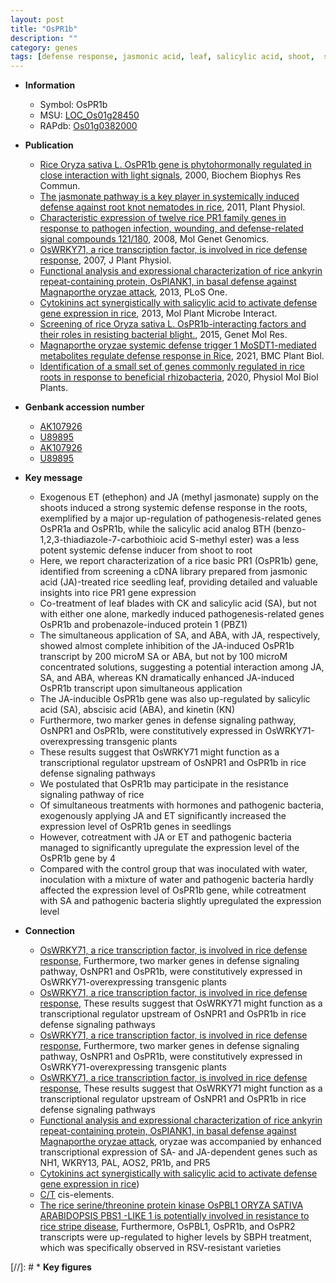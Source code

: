 ```yaml
---
layout: post
title: "OsPR1b"
description: ""
category: genes
tags: [defense response, jasmonic acid, leaf, salicylic acid, shoot,  sa , jasmonic, defense, root,  ja , jasmonate, seedling, resistance, JA, seedlings, SA]
---
```


* **Information**  
    + Symbol: OsPR1b  
    + MSU: [LOC_Os01g28450](http://rice.plantbiology.msu.edu/cgi-bin/ORF_infopage.cgi?orf=LOC_Os01g28450)  
    + RAPdb: [Os01g0382000](http://rapdb.dna.affrc.go.jp/viewer/gbrowse_details/irgsp1?name=Os01g0382000)  

* **Publication**  
    + [Rice Oryza sativa L. OsPR1b gene is phytohormonally regulated in close interaction with light signals](http://www.ncbi.nlm.nih.gov/pubmed?term=Rice+Oryza+sativa+L.+OsPR1b+gene+is+phytohormonally+regulated+in+close+interaction+with+light+signals%5BTitle%5D), 2000, Biochem Biophys Res Commun.
    + [The jasmonate pathway is a key player in systemically induced defense against root knot nematodes in rice](http://www.ncbi.nlm.nih.gov/pubmed?term=The+jasmonate+pathway+is+a+key+player+in+systemically+induced+defense+against+root+knot+nematodes+in+rice%5BTitle%5D), 2011, Plant Physiol.
    + [Characteristic expression of twelve rice PR1 family genes in response to pathogen infection, wounding, and defense-related signal compounds 121/180](http://www.ncbi.nlm.nih.gov/pubmed?term=Characteristic+expression+of+twelve+rice+PR1+family+genes+in+response+to+pathogen+infection,+wounding,+and+defense-related+signal+compounds+121/180%5BTitle%5D), 2008, Mol Genet Genomics.
    + [OsWRKY71, a rice transcription factor, is involved in rice defense response](http://www.ncbi.nlm.nih.gov/pubmed?term=OsWRKY71,+a+rice+transcription+factor,+is+involved+in+rice+defense+response%5BTitle%5D), 2007, J Plant Physiol.
    + [Functional analysis and expressional characterization of rice ankyrin repeat-containing protein, OsPIANK1, in basal defense against Magnaporthe oryzae attack](http://www.ncbi.nlm.nih.gov/pubmed?term=Functional+analysis+and+expressional+characterization+of+rice+ankyrin+repeat-containing+protein,+OsPIANK1,+in+basal+defense+against+Magnaporthe+oryzae+attack%5BTitle%5D), 2013, PLoS One.
    + [Cytokinins act synergistically with salicylic acid to activate defense gene expression in rice](http://www.ncbi.nlm.nih.gov/pubmed?term=Cytokinins+act+synergistically+with+salicylic+acid+to+activate+defense+gene+expression+in+rice%5BTitle%5D), 2013, Mol Plant Microbe Interact.
    + [Screening of rice Oryza sativa L. OsPR1b-interacting factors and their roles in resisting bacterial blight.](http://www.ncbi.nlm.nih.gov/pubmed?term=Screening+of+rice+Oryza+sativa+L.+OsPR1b-interacting+factors+and+their+roles+in+resisting+bacterial+blight.%5BTitle%5D), 2015, Genet Mol Res.
    + [Magnaporthe oryzae systemic defense trigger 1 MoSDT1-mediated metabolites regulate defense response in Rice](http://www.ncbi.nlm.nih.gov/pubmed?term=Magnaporthe+oryzae+systemic+defense+trigger+1+MoSDT1-mediated+metabolites+regulate+defense+response+in+Rice%5BTitle%5D), 2021, BMC Plant Biol.
    + [Identification of a small set of genes commonly regulated in rice roots in response to beneficial rhizobacteria](http://www.ncbi.nlm.nih.gov/pubmed?term=Identification+of+a+small+set+of+genes+commonly+regulated+in+rice+roots+in+response+to+beneficial+rhizobacteria%5BTitle%5D), 2020, Physiol Mol Biol Plants.

* **Genbank accession number**  
    + [AK107926](http://www.ncbi.nlm.nih.gov/nuccore/AK107926)
    + [U89895](http://www.ncbi.nlm.nih.gov/nuccore/U89895)
    + [AK107926](http://www.ncbi.nlm.nih.gov/nuccore/AK107926)
    + [U89895](http://www.ncbi.nlm.nih.gov/nuccore/U89895)

* **Key message**  
    + Exogenous ET (ethephon) and JA (methyl jasmonate) supply on the shoots induced a strong systemic defense response in the roots, exemplified by a major up-regulation of pathogenesis-related genes OsPR1a and OsPR1b, while the salicylic acid analog BTH (benzo-1,2,3-thiadiazole-7-carbothioic acid S-methyl ester) was a less potent systemic defense inducer from shoot to root
    + Here, we report characterization of a rice basic PR1 (OsPR1b) gene, identified from screening a cDNA library prepared from jasmonic acid (JA)-treated rice seedling leaf, providing detailed and valuable insights into rice PR1 gene expression
    + Co-treatment of leaf blades with CK and salicylic acid (SA), but not with either one alone, markedly induced pathogenesis-related genes OsPR1b and probenazole-induced protein 1 (PBZ1)
    + The simultaneous application of SA, and ABA, with JA, respectively, showed almost complete inhibition of the JA-induced OsPR1b transcript by 200 microM SA or ABA, but not by 100 microM concentrated solutions, suggesting a potential interaction among JA, SA, and ABA, whereas KN dramatically enhanced JA-induced OsPR1b transcript upon simultaneous application
    + The JA-inducible OsPR1b gene was also up-regulated by salicylic acid (SA), abscisic acid (ABA), and kinetin (KN)
    + Furthermore, two marker genes in defense signaling pathway, OsNPR1 and OsPR1b, were constitutively expressed in OsWRKY71-overexpressing transgenic plants
    + These results suggest that OsWRKY71 might function as a transcriptional regulator upstream of OsNPR1 and OsPR1b in rice defense signaling pathways
    + We postulated that OsPR1b may participate in the resistance signaling pathway of rice
    + Of simultaneous treatments with hormones and pathogenic bacteria, exogenously applying JA and ET significantly increased the expression level of OsPR1b genes in seedlings
    + However, cotreatment with JA or ET and pathogenic bacteria managed to significantly upregulate the expression level of the OsPR1b gene by 4
    + Compared with the control group that was inoculated with water, inoculation with a mixture of water and pathogenic bacteria hardly affected the expression level of OsPR1b gene, while cotreatment with SA and pathogenic bacteria slightly upregulated the expression level

* **Connection**  
    + [OsWRKY71, a rice transcription factor, is involved in rice defense response](http://www.ncbi.nlm.nih.gov/pubmed?term=OsWRKY71,+a+rice+transcription+factor,+is+involved+in+rice+defense+response%5BTitle%5D), Furthermore, two marker genes in defense signaling pathway, OsNPR1 and OsPR1b, were constitutively expressed in OsWRKY71-overexpressing transgenic plants
    + [OsWRKY71, a rice transcription factor, is involved in rice defense response](http://www.ncbi.nlm.nih.gov/pubmed?term=OsWRKY71,+a+rice+transcription+factor,+is+involved+in+rice+defense+response%5BTitle%5D), These results suggest that OsWRKY71 might function as a transcriptional regulator upstream of OsNPR1 and OsPR1b in rice defense signaling pathways
    + [OsWRKY71, a rice transcription factor, is involved in rice defense response](http://www.ncbi.nlm.nih.gov/pubmed?term=OsWRKY71,+a+rice+transcription+factor,+is+involved+in+rice+defense+response%5BTitle%5D), Furthermore, two marker genes in defense signaling pathway, OsNPR1 and OsPR1b, were constitutively expressed in OsWRKY71-overexpressing transgenic plants
    + [OsWRKY71, a rice transcription factor, is involved in rice defense response](http://www.ncbi.nlm.nih.gov/pubmed?term=OsWRKY71,+a+rice+transcription+factor,+is+involved+in+rice+defense+response%5BTitle%5D), These results suggest that OsWRKY71 might function as a transcriptional regulator upstream of OsNPR1 and OsPR1b in rice defense signaling pathways
    + [Functional analysis and expressional characterization of rice ankyrin repeat-containing protein, OsPIANK1, in basal defense against Magnaporthe oryzae attack](http://www.ncbi.nlm.nih.gov/pubmed?term=Functional+analysis+and+expressional+characterization+of+rice+ankyrin+repeat-containing+protein,+OsPIANK1,+in+basal+defense+against+Magnaporthe+oryzae+attack%5BTitle%5D), oryzae was accompanied by enhanced transcriptional expression of SA- and JA-dependent genes such as NH1, WKRY13, PAL, AOS2, PR1b, and PR5
    + [Cytokinins act synergistically with salicylic acid to activate defense gene expression in rice](PBZ1))
    + [C/T](TGAC[C/T]) cis-elements.
    + [The rice serine/threonine protein kinase OsPBL1 ORYZA SATIVA ARABIDOPSIS PBS1 -LIKE 1 is potentially involved in resistance to rice stripe disease](http://www.ncbi.nlm.nih.gov/pubmed?term=The+rice+serine/threonine+protein+kinase+OsPBL1+ORYZA+SATIVA+ARABIDOPSIS+PBS1+-LIKE+1+is+potentially+involved+in+resistance+to+rice+stripe+disease%5BTitle%5D), Furthermore, OsPBL1, OsPR1b, and OsPR2 transcripts were up-regulated to higher levels by SBPH treatment, which was specifically observed in RSV-resistant varieties

[//]: # * **Key figures**  


